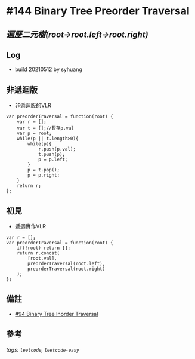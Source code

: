 # \#144 Binary Tree Preorder Traversal
## *遍歷二元樹(root->root.left->root.right)*
## Log
 - build 20210512 by syhuang

## 非遞迴版
 - 非遞迴版的VLR
```javascript=
var preorderTraversal = function(root) {
    var r = [];
    var t = [];//暫存p.val
    var p = root;
    while(p || t.length>0){
        while(p){
            r.push(p.val);
            t.push(p);
            p = p.left;
        }
        p = t.pop();
        p = p.right;        
    }
    return r;
};
```
## 初見
 - 遞迴實作VLR
```javascript=
var r = [];
var preorderTraversal = function(root) {
    if(!root) return [];
    return r.concat(
        [root.val],
        preorderTraversal(root.left),
        preorderTraversal(root.right)
    );
};
```
## 備註
 - [#94 Binary Tree Inorder Traversal](articles/Leetcode/easy/94.md)
## 參考
###### tags: `leetcode`, `leetcode-easy`